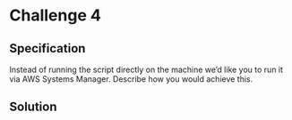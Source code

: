 # Challenge 4

## Specification

Instead of running the script directly on the machine we’d like you to run it via AWS Systems Manager.
Describe how you would achieve this.

## Solution

